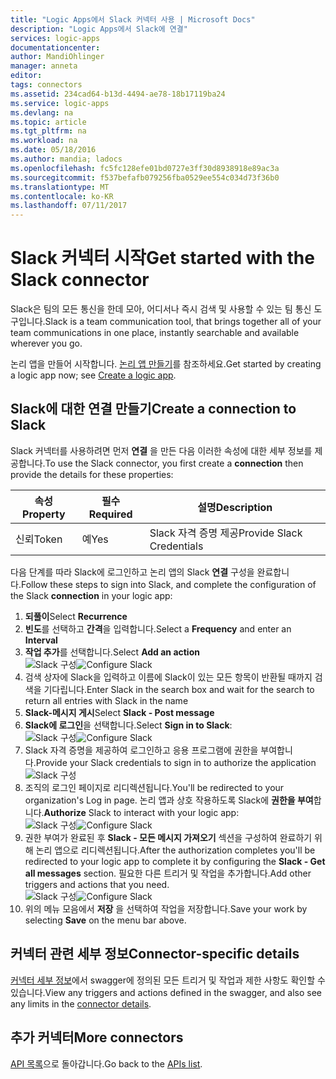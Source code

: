 ```yaml
---
title: "Logic Apps에서 Slack 커넥터 사용 | Microsoft Docs"
description: "Logic Apps에서 Slack에 연결"
services: logic-apps
documentationcenter: 
author: MandiOhlinger
manager: anneta
editor: 
tags: connectors
ms.assetid: 234cad64-b13d-4494-ae78-18b17119ba24
ms.service: logic-apps
ms.devlang: na
ms.topic: article
ms.tgt_pltfrm: na
ms.workload: na
ms.date: 05/18/2016
ms.author: mandia; ladocs
ms.openlocfilehash: fc5fc128efe01bd0727e3ff30d8938918e89ac3a
ms.sourcegitcommit: f537befafb079256fba0529ee554c034d73f36b0
ms.translationtype: MT
ms.contentlocale: ko-KR
ms.lasthandoff: 07/11/2017
---
```

# <a name="get-started-with-the-slack-connector"></a><span data-ttu-id="ef707-103">Slack 커넥터 시작</span><span class="sxs-lookup"><span data-stu-id="ef707-103">Get started with the Slack connector</span></span>
<span data-ttu-id="ef707-104">Slack은 팀의 모든 통신을 한데 모아, 어디서나 즉시 검색 및 사용할 수 있는 팀 통신 도구입니다.</span><span class="sxs-lookup"><span data-stu-id="ef707-104">Slack is a team communication tool, that brings together all of your team communications in one place, instantly searchable and available wherever you go.</span></span> 

<span data-ttu-id="ef707-105">논리 앱을 만들어 시작합니다. [논리 앱 만들기](../logic-apps/logic-apps-create-a-logic-app.md)를 참조하세요.</span><span class="sxs-lookup"><span data-stu-id="ef707-105">Get started by creating a logic app now; see [Create a logic app](../logic-apps/logic-apps-create-a-logic-app.md).</span></span>

## <a name="create-a-connection-to-slack"></a><span data-ttu-id="ef707-106">Slack에 대한 연결 만들기</span><span class="sxs-lookup"><span data-stu-id="ef707-106">Create a connection to Slack</span></span>
<span data-ttu-id="ef707-107">Slack 커넥터를 사용하려면 먼저 **연결** 을 만든 다음 이러한 속성에 대한 세부 정보를 제공합니다.</span><span class="sxs-lookup"><span data-stu-id="ef707-107">To use the Slack connector, you first create a **connection** then provide the details for these properties:</span></span> 

| <span data-ttu-id="ef707-108">속성</span><span class="sxs-lookup"><span data-stu-id="ef707-108">Property</span></span> | <span data-ttu-id="ef707-109">필수</span><span class="sxs-lookup"><span data-stu-id="ef707-109">Required</span></span> | <span data-ttu-id="ef707-110">설명</span><span class="sxs-lookup"><span data-stu-id="ef707-110">Description</span></span> |
| --- | --- | --- |
| <span data-ttu-id="ef707-111">신뢰</span><span class="sxs-lookup"><span data-stu-id="ef707-111">Token</span></span> |<span data-ttu-id="ef707-112">예</span><span class="sxs-lookup"><span data-stu-id="ef707-112">Yes</span></span> |<span data-ttu-id="ef707-113">Slack 자격 증명 제공</span><span class="sxs-lookup"><span data-stu-id="ef707-113">Provide Slack Credentials</span></span> |

<span data-ttu-id="ef707-114">다음 단계를 따라 Slack에 로그인하고 논리 앱의 Slack **연결** 구성을 완료합니다.</span><span class="sxs-lookup"><span data-stu-id="ef707-114">Follow these steps to sign into Slack, and complete the configuration of the Slack **connection** in your logic app:</span></span>

1. <span data-ttu-id="ef707-115">**되풀이**</span><span class="sxs-lookup"><span data-stu-id="ef707-115">Select **Recurrence**</span></span>
2. <span data-ttu-id="ef707-116">**빈도**를 선택하고 **간격**을 입력합니다.</span><span class="sxs-lookup"><span data-stu-id="ef707-116">Select a **Frequency** and enter an **Interval**</span></span>
3. <span data-ttu-id="ef707-117">**작업 추가**를 선택합니다.</span><span class="sxs-lookup"><span data-stu-id="ef707-117">Select **Add an action**</span></span>  
   <span data-ttu-id="ef707-118">![Slack 구성][1]</span><span class="sxs-lookup"><span data-stu-id="ef707-118">![Configure Slack][1]</span></span>  
4. <span data-ttu-id="ef707-119">검색 상자에 Slack을 입력하고 이름에 Slack이 있는 모든 항목이 반환될 때까지 검색을 기다립니다.</span><span class="sxs-lookup"><span data-stu-id="ef707-119">Enter Slack in the search box and wait for the search to return all entries with Slack in the name</span></span>
5. <span data-ttu-id="ef707-120">**Slack-메시지 게시**</span><span class="sxs-lookup"><span data-stu-id="ef707-120">Select **Slack - Post message**</span></span>
6. <span data-ttu-id="ef707-121">**Slack에 로그인**을 선택합니다.</span><span class="sxs-lookup"><span data-stu-id="ef707-121">Select **Sign in to Slack**:</span></span>  
   <span data-ttu-id="ef707-122">![Slack 구성][2]</span><span class="sxs-lookup"><span data-stu-id="ef707-122">![Configure Slack][2]</span></span>
7. <span data-ttu-id="ef707-123">Slack 자격 증명을 제공하여 로그인하고 응용 프로그램에 권한을 부여합니다.</span><span class="sxs-lookup"><span data-stu-id="ef707-123">Provide your Slack credentials to sign in to authorize the  application</span></span>    
   ![Slack 구성][3]  
8. <span data-ttu-id="ef707-125">조직의 로그인 페이지로 리디렉션됩니다.</span><span class="sxs-lookup"><span data-stu-id="ef707-125">You'll be redirected to your organization's Log in page.</span></span> <span data-ttu-id="ef707-126">논리 앱과 상호 작용하도록 Slack에 **권한을 부여**합니다.</span><span class="sxs-lookup"><span data-stu-id="ef707-126">**Authorize** Slack to interact with your logic app:</span></span>      
   <span data-ttu-id="ef707-127">![Slack 구성][5]</span><span class="sxs-lookup"><span data-stu-id="ef707-127">![Configure Slack][5]</span></span> 
9. <span data-ttu-id="ef707-128">권한 부여가 완료된 후 **Slack - 모든 메시지 가져오기** 섹션을 구성하여 완료하기 위해 논리 앱으로 리디렉션됩니다.</span><span class="sxs-lookup"><span data-stu-id="ef707-128">After the authorization completes you'll be redirected to your logic app to complete it by configuring the **Slack - Get all messages** section.</span></span> <span data-ttu-id="ef707-129">필요한 다른 트리거 및 작업을 추가합니다.</span><span class="sxs-lookup"><span data-stu-id="ef707-129">Add other triggers and actions that you need.</span></span>  
   <span data-ttu-id="ef707-130">![Slack 구성][6]</span><span class="sxs-lookup"><span data-stu-id="ef707-130">![Configure Slack][6]</span></span>
10. <span data-ttu-id="ef707-131">위의 메뉴 모음에서 **저장** 을 선택하여 작업을 저장합니다.</span><span class="sxs-lookup"><span data-stu-id="ef707-131">Save your work by selecting **Save** on the menu bar above.</span></span>

## <a name="connector-specific-details"></a><span data-ttu-id="ef707-132">커넥터 관련 세부 정보</span><span class="sxs-lookup"><span data-stu-id="ef707-132">Connector-specific details</span></span>

<span data-ttu-id="ef707-133">[커넥터 세부 정보](/connectors/slack/)에서 swagger에 정의된 모든 트리거 및 작업과 제한 사항도 확인할 수 있습니다.</span><span class="sxs-lookup"><span data-stu-id="ef707-133">View any triggers and actions defined in the swagger, and also see any limits in the [connector details](/connectors/slack/).</span></span>

## <a name="more-connectors"></a><span data-ttu-id="ef707-134">추가 커넥터</span><span class="sxs-lookup"><span data-stu-id="ef707-134">More connectors</span></span>
<span data-ttu-id="ef707-135">[API 목록](apis-list.md)으로 돌아갑니다.</span><span class="sxs-lookup"><span data-stu-id="ef707-135">Go back to the [APIs list](apis-list.md).</span></span>

[1]: ./media/connectors-create-api-slack/connectionconfig1.png
[2]: ./media/connectors-create-api-slack/connectionconfig2.png 
[3]: ./media/connectors-create-api-slack/connectionconfig3.png
[4]: ./media/connectors-create-api-slack/connectionconfig4.png
[5]: ./media/connectors-create-api-slack/connectionconfig5.png
[6]: ./media/connectors-create-api-slack/connectionconfig6.png
